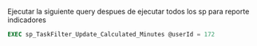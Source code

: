 Ejecutar la siguiente query despues de ejecutar todos los sp para reporte indicadores
```sql
EXEC sp_TaskFilter_Update_Calculated_Minutes @userId = 172
```
